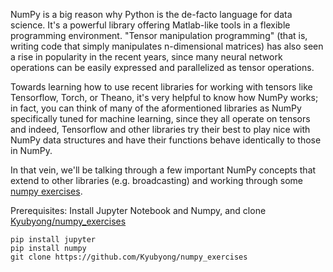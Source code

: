 NumPy is a big reason why Python is the de-facto language for data science. It's a powerful library 
offering Matlab-like tools in a flexible programming environment. "Tensor manipulation programming" 
(that is, writing code that simply manipulates n-dimensional matrices) has also seen a rise in popularity
in the recent years, since many neural network operations can be easily expressed and parallelized as tensor 
operations.

Towards learning how to use recent libraries for working with tensors like Tensorflow, Torch, or Theano, it's
very helpful to know how NumPy works; in fact, you can think of many of the aformentioned libraries as NumPy
specifically tuned for machine learning, since they all operate on tensors and indeed, Tensorflow and other 
libraries try their best to play nice with NumPy data structures and have their functions behave identically 
to those in NumPy.

In that vein, we'll be talking through a few important NumPy concepts that extend to other libraries (e.g. broadcasting)
and working through some [numpy exercises](https://github.com/Kyubyong/numpy_exercises).

Prerequisites: Install Jupyter Notebook and Numpy, and clone [Kyubyong/numpy_exercises](https://github.com/Kyubyong/numpy_exercises)

```
pip install jupyter
pip install numpy
git clone https://github.com/Kyubyong/numpy_exercises
```
